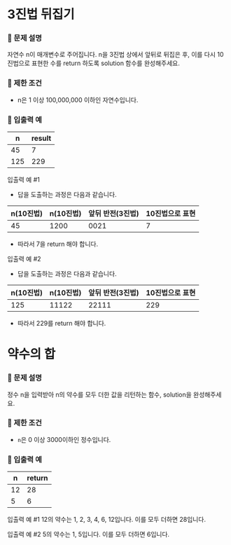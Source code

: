 # 3진법 뒤집기
### 📍 문제 설명
자연수 n이 매개변수로 주어집니다. n을 3진법 상에서 앞뒤로 뒤집은 후, 이를 다시 10진법으로 표현한 수를 return 하도록 solution 함수를 완성해주세요.
### 📍 제한 조건
* n은 1 이상 100,000,000 이하인 자연수입니다.
### 📍 입출력 예
n|result
|---|---|
45|7
125|229

입출력 예 #1
* 답을 도출하는 과정은 다음과 같습니다.

n(10진법)|n(10진법)|앞뒤 반전(3진법)|10진법으로 표현
---|---|---|---
45|1200|0021|7

* 따라서 7을 return 해야 합니다.

입출력 예 #2
* 답을 도출하는 과정은 다음과 같습니다.

n(10진법)|n(10진법)|앞뒤 반전(3진법)|10진법으로 표현
---|---|---|---
125|11122|22111|229

* 따라서 229를 return 해야 합니다.

# 약수의 합
### 📍 문제 설명
정수 n을 입력받아 n의 약수를 모두 더한 값을 리턴하는 함수, solution을 완성해주세요.
### 📍 제한 조건
* `n`은 0 이상 3000이하인 정수입니다.
### 📍 입출력 예
n|return
|---|---|
12|28
5|6

입출력 예 #1
12의 약수는 1, 2, 3, 4, 6, 12입니다. 이를 모두 더하면 28입니다.

입출력 예 #2
5의 약수는 1, 5입니다. 이를 모두 더하면 6입니다.